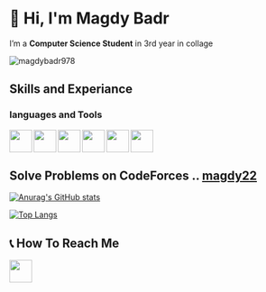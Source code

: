 
<!-- name and who i am start -->
# 👋 Hi, I'm Magdy Badr
I’m a **Computer Science Student** in 3rd year in collage
<!-- name and who i am end -->

<p align="left"> <img src="https://komarev.com/ghpvc/?username=magdybadr978&label=Profile%20views&color=0e75b6&style=flat" alt="magdybadr978" /> </p>


## Skills and Experiance

### languages and Tools
<img src="https://cdn-icons-png.flaticon.com/512/5968/5968350.png" width="40" align="left"> <!-- python -->
<img src="https://cdn-icons-png.flaticon.com/512/5968/5968282.png" width="40" align="left"> <!-- java -->
<img src="https://cdn-icons-png.flaticon.com/512/6132/6132222.png" width="40" align="left"> <!-- C++ -->
<img src="https://git-scm.com/images/logos/downloads/Git-Icon-1788C.png" width="40" align="left"> <!-- Git -->
<img src="https://cdn-icons-png.flaticon.com/512/1051/1051326.png" width="40" align="left"> <!-- Github -->
<img src="https://seeklogo.com/images/J/javascript-js-logo-2949701702-seeklogo.com.png" width="40"> <!-- JS -->



## Solve Problems on **CodeForces** .. [magdy22](https://codeforces.com/profile/magdy22)

[![Anurag's GitHub stats](https://github-readme-stats.vercel.app/api?username=magdybadr978&show_icons=true&hide=issues,contribs)](https://github.com/anuraghazra/github-readme-stats)

[![Top Langs](https://github-readme-stats.vercel.app/api/top-langs/?username=magdybadr978)](https://github.com/anuraghazra/github-readme-stats)

## 📞 How To Reach Me
<a href="https://www.linkedin.com/in/magdy-badr-b876731b9/overlay/contact-info/?lipi=urn%3Ali%3Apage%3Ad_flagship3_profile_view_base%3B7yeAYZ0tSz2m8tXsB4tjdQ%3D%3D" target="_blank"><img src="https://cdn.worldvectorlogo.com/logos/linkedin-icon-2.svg" width="40" align="left"/></a>




